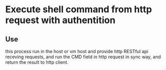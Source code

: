 # Execute shell command from http request with authentition

## Use

this process run in the host or vm host and provide http RESTful api receving requests,
and run the CMD field in http request in sync way, and return the result to http client.
